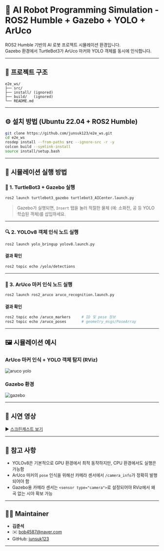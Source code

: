 # 🧠 AI Robot Programming Simulation - ROS2 Humble + Gazebo + YOLO + ArUco

ROS2 Humble 기반의 AI 로봇 프로젝트 시뮬레이션 환경입니다.  
Gazebo 환경에서 TurtleBot3가 ArUco 마커와 YOLO 객체를 동시에 인식합니다.

---

## 📁 프로젝트 구조

```
e2e_ws/
├── src/
├── install/ (ignored)
├── build/   (ignored)
└── README.md
```

---

## ⚙️ 설치 방법 (Ubuntu 22.04 + ROS2 Humble)

```bash
git clone https://github.com/junsuk123/e2e_ws.git
cd e2e_ws
rosdep install --from-paths src --ignore-src -r -y
colcon build --symlink-install
source install/setup.bash
```

---

## 🚀 시뮬레이션 실행 방법

### 🐢 1. TurtleBot3 + Gazebo 실행

```bash
ros2 launch turtlebot3_gazebo turtlebot3_AICenter.launch.py
```

> Gazebo가 실행되면, `Insert` 탭을 눌러 적절한 물체 (예: 소화전, 공 등 YOLO 학습된 객체)를 삽입하세요.

---

### 🔍 2. YOLOv8 객체 인식 노드 실행

```bash
ros2 launch yolo_bringup yolov8.launch.py
```

#### 결과 확인

```bash
ros2 topic echo /yolo/detections
```

---

### 🎯 3. ArUco 마커 인식 노드 실행

```bash
ros2 launch ros2_aruco aruco_recognition.launch.py
```

#### 결과 확인

```bash
ros2 topic echo /aruco_markers     # ID 및 pose 정보
ros2 topic echo /aruco_poses       # geometry_msgs/PoseArray
```

---

## 🖼️ 시뮬레이션 예시

### ArUco 마커 인식 + YOLO 객체 탐지 (RViz)

![aruco yolo](./스크린샷%202025-05-21%2016-26-00.png)

### Gazebo 환경

![gazebo](./스크린샷%202025-05-21%2016-25-52.png)

---

## 🎥 시연 영상

▶️ [스크린캐스트 보기](./스크린캐스트%2005-21-2025%2004:26:44%20PM.webm)

---

## 📌 참고 사항

- YOLOv8은 기본적으로 GPU 환경에서 최적 동작하지만, CPU 환경에서도 실행은 가능함
- ArUco 마커의 `pose` 인식을 위해선 카메라 센서에서 `/camera_info`가 정확히 발행되어야 함
- Gazebo용 카메라 센서는 `<sensor type="camera">`로 설정되어야 RViz에서 왜곡 없는 시야 확보 가능

---

## 🧑‍💻 Maintainer

- **김준석**
- ✉️ [bob4587@naver.com](mailto:bob4587@naver.com)
- GitHub: [junsuk123](https://github.com/junsuk123)

---
